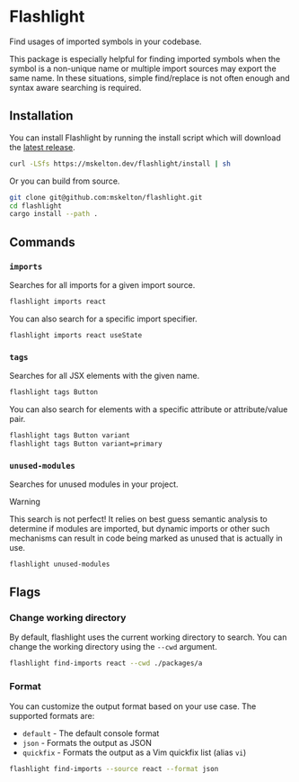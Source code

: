 # Flashlight

Find usages of imported symbols in your codebase.

This package is especially helpful for finding imported symbols when the
symbol is a non-unique name or multiple import sources may export the
same name. In these situations, simple find/replace is not often enough and
syntax aware searching is required.

## Installation

You can install Flashlight by running the install script which will download
the [latest release](https://github.com/mskelton/flashlight/releases/latest).

```bash
curl -LSfs https://mskelton.dev/flashlight/install | sh
```

Or you can build from source.

```bash
git clone git@github.com:mskelton/flashlight.git
cd flashlight
cargo install --path .
```

## Commands

### `imports`

Searches for all imports for a given import source.

```bash
flashlight imports react
```

You can also search for a specific import specifier.

```bash
flashlight imports react useState
```

### `tags`

Searches for all JSX elements with the given name.

```bash
flashlight tags Button
```

You can also search for elements with a specific attribute or attribute/value
pair.

```bash
flashlight tags Button variant
flashlight tags Button variant=primary
```

### `unused-modules`

Searches for unused modules in your project.

> [!WARNING]
> This search is not perfect! It relies on best guess semantic analysis to
> determine if modules are imported, but dynamic imports or other such
> mechanisms can result in code being marked as unused that is actually in use.

```bash
flashlight unused-modules
```

## Flags

### Change working directory

By default, flashlight uses the current working directory to search. You can
change the working directory using the `--cwd` argument.

```bash
flashlight find-imports react --cwd ./packages/a
```

### Format

You can customize the output format based on your use case. The supported
formats are:

- `default` - The default console format
- `json` - Formats the output as JSON
- `quickfix` - Formats the output as a Vim quickfix list (alias `vi`)

```bash
flashlight find-imports --source react --format json
```
